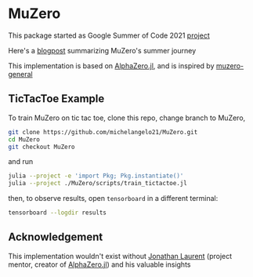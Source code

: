 # MuZero
This package started as Google Summer of Code 2021 [project](https://summerofcode.withgoogle.com/projects/#4538531164192768)

Here's a [blogpost](https://michelangelo21.github.io/gsoc/2021/08/23/gsoc-2021.html) summarizing MuZero's summer journey

This implementation is based on [AlphaZero.jl](https://github.com/jonathan-laurent/AlphaZero.jl),
and is inspired by [muzero-general](https://github.com/werner-duvaud/muzero-general)
## TicTacToe Example
To train MuZero on tic tac toe, clone this repo, change branch to MuZero,
```sh
git clone https://github.com/michelangelo21/MuZero.git
cd MuZero
git checkout MuZero
```
and run
```sh
julia --project -e 'import Pkg; Pkg.instantiate()'
julia --project ./MuZero/scripts/train_tictactoe.jl 
```
then, to observe results, open `tensorboard` in a different terminal:
```sh
tensorboard --logdir results
```

## Acknowledgement
This implementation wouldn't exist without [Jonathan Laurent](https://github.com/jonathan-laurent) (project mentor, creator of [AlphaZero.jl](https://github.com/jonathan-laurent/AlphaZero.jl)) and his valuable insights